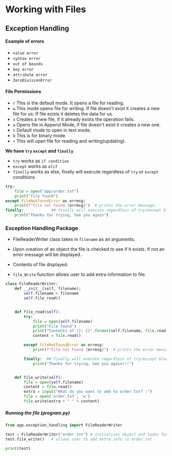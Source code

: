 # Working with Files

## Exception Handling

#### Example of errors
-  `value error`
- `syntax error`
- `out of bounds`
- `key error`
- `attribute error`
- `ZeroDivisionError`

#### File Permissions
- `r` This is the default mode. It opens a file for reading.
- `w` This mode opens file for writing. If file doesn't exist it creates a new file for us. If file exists it deletes the data for us.
- `x` Creates a new file, if it already exists the operation fails.
- `a` Opens file in Append Mode, if file doesn't exist it creates a new one.
- `t` Default mode to open in text mode.
- `b` This is for binary mode.
- `+` This will open file for reading and writing(updating).


**We have `try` `except` and `finally`**
- `try` works as `if condition`
- `except` works as `elif`
- `finally` works as else, finally will execute regardless of `try` or `except` conditions

```python
try:
    file = open("app/order.txt")
    print("file found")
except FileNotFoundError as errmsg:
    print(f"File not Found {errmsg}")  # prints the error message.
finally:            ## finally will execute regardless of try/except block
    print("Thanks for trying, See you again")
```

### Exception Handling Package

- FileReaderWriter class takes in `filename` as an arguments.
- Upon creation of an object the file is checked to see if it exists. If not an error message will be displayed.
- Contents of file displayed.

- `file_Write` function allows user to add extra information to file.

```python
class FileReaderWriter:
    def __init__(self, filename):
        self.filename = filename
        self.file_read()


    def file_read(self):
        try:
            file = open(self.filename)
            print("File found")
            print("Contents of {}: {}".format(self.filename, file.read()))
            content = file.read()

        except FileNotFoundError as errmsg:
            print(f"File not Found {errmsg}")  # prints the error message.

        finally:  ## finally will execute regardless of try/except block
            print("Thanks for trying, See you again!!!")


    def file_write(self):
        file = open(self.filename)
        content = file.read()
        extra = input("What do you want to add to order.txt? :")
        file = open('order.txt', 'w')
        file.write(extra + " " + content)

```
##### Running the file (program.py)
```python
from app.exception_handling import FileReaderWriter

test = FileReaderWriter("order.txt") # initialises object and looks for order.txt file. If it exists the contents will be printed.
test.file_write()   # allows user to add extra info to order.txt

print(test)
```